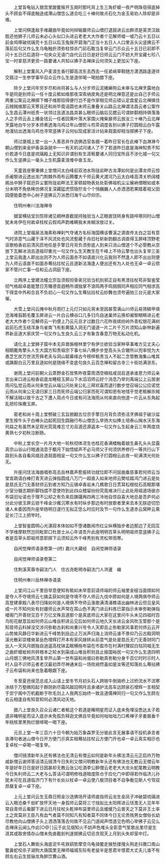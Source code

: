 <!-- { "loadSidebar": true } -->
　　上堂盲龟钻入银宫里跛鳖挨开玉阕时那吒背上生三角虾蟆一夜产明珠佰得底掉头不顾会不得底触途成滞山僧恁么道合吃三十棒何故点石化为金玉易劝人除却是非难。

　　上堂问棋逢敌手难藏曲毕竟如何辩输赢师云山僧打退鼓进云出群须是英灵汉敌胜还他狮子儿师云未必心头似口头进云老老大大作者个见解师嘘一嘘乃云十五日以前金鸡啄破琉璃壳十五日以后玉兔挨开碧海门正当十五日人人口里舌头尖竖拂云不落前后句又作么生乌龟触折须弥柱惊杀门前石敢当复举云门示众云十五日已前即不问十五日已后道将一句夹众无语门自代云日日是好日师云云门不妨大开宝藏七珍八宝一时拿慈济更资一路要诸人共知以拂子击禅床云何须矢上更加尖下座。

　　解制上堂薰风入户麦浪生香行脚高流东去西去一任紧峭草鞋随方潇洒路逢道伴交肩过一生参学事毕召众云作么生是道伴喝一喝拍膝下座。

　　除夕上堂问年穷岁尽和尚将甚么与人分岁师云泥猪癞狗云未审与北禅烹露地白牛是同是别师云一任十度云秪如维那夜深索纳皮角还是明北禅意还是出自己手师云两重公案云北禅掷下帽子维那拾得便行岂不是作家相见师云错认定盘星云北禅擒住云贼贼维那云天寒且还和尚毕竟话圆也未师云重叠关山路云北禅谓法昌云者公案作么生昌云潭州纸贵一状领过且道法昌具甚么眼师云脑后见腮云可谓蚌鹬相持俱落渔人之手师云舌上播金钱云一任者回黄叶落大家围火掩柴扉师云放汝三十棒乃云北禅烹露地白牛分岁本师煮透海乌鸡过年山僧熨斗煎茶调度各别以拂子打圆相云白牛露地漫拈出透海乌鸡也寻常竖拂子云何似现成家活计拈来觌面却相当掷拂子下座。

　　师过堡城上堂一出一入善恶并作选佛选官各据一着昨日官长在此棒下血淋淋今朝山僧到来金炉香袅袅就中一一有天机试问诸人了不了若道昨日底是海神知贵不知价若道今日底是琉璃殿上无知识非谓别有生涯秪要诸人同归宝所且不涉化城一句又作么生竖拂云一毫头上生机露麦浪堆中奋玉龙。

　　天童首座寮秉拂上堂僧问太白峰前双池水玲珑岩畔古龙潭如何是出潭龙师云惊杀阇黎进云透出龙门荆棘外雨布云腾覆大千师云黄犬渡河乃云太白峰高清关桥阔楼阁丛中狮子窟迥异尘寰玲珑岩畔法王家顿超物表处处彰佛祖机尘尘展衲僧眼如或本分未明不免依稀仿佛况复深藏猛虎惯隐狞龙个个悄巍巍人人赤洒洒若果踏着祖父田园便能委悉中心树子竖拂云万派悉归海千山尽仰宗。

　　住明州奉川法海禅寺

　　据室横拈宝剑剪除诸见稠林直截提持独验当人正眼直饶转身有路啐啄同时山僧犹未肯伊在何故卓柱杖云假鸡声韵难瞒我未肯糊涂放过关。

　　进院上堂福泉法海素称禅刹气夺诸方名标海国横该曹溪之源直传太白之旨有意气时添意气山藏于泽不风流处也风流壑藏于舟旧社斩新韵翻古调直得玉屏峰顶野老讴歌柏香岩前清风匝地任是手擎日月背负须弥底人到来只消山僧道个不必管教从空放下瓦解冰消且道祖印重光一句又作么生天教生在千峰上不待云擎也出头复举三圣上堂云我逢人即出出则不为人师云面赤不如语直兴化云我则不然逢人即不出出则便为人师云语直不如面赤蓦拈拄杖云且道新法海逢人便出还有为人处也无卓一卓云侬家不管兴亡事一任和云占洞庭下座。

　　立两序上堂建法幢立宗旨须假彻骨弟兄验当机别邪正自有黑漆拄杖苟非智鉴莹彻气格超卓曷能慧日芳臻德音遐畅所谓独掌不浪鸣两手鸣掴掴同声相应同气相求高下得宜中外和合且不负初心一句又作么生蓦拈拄杖云妙舞也须夸遍拍三台元是大家催。

　　大雪上堂问云掩中秋月雨打上元灯只如元宵未至因甚雪满山川师云易筛鳞甲填沧海难翦鹅毛覆玉屏进云一片白云横谷口几多归鸟自迷巢师云换却阇黎眼睛进云老老大大作者个见解师云一钓便上乃云元旦才过数日六花昨夜缤纷岭外青松银花满树岩前石虎玉结浑身鸟雀南飞有影黄猿入洞无门谩道一片二片千万片须知山新林新遍界新且道大家庆赏一句又作么生良久云三才有象含春意万物无私动化机。

　　请化主上堂狮子窟中本无异兽旃檀林里宁有伊兰欲验当家种草事难方见丈夫心相期戴角擎头人生大国方知贵祖宗下事七纵八横步步登高头头合辙所以兜率悦为大愚芝乞炭万世流芳舜老夫与洞山聪募缘古今榜样秪贵当人不起二念管教海集山堆其或踌蹰白云万里且道如何是随缘不变底句良久云百念禅和留古寺三十街坊满浙东。

　　谢雨上堂问前朝火云蒸野金石皆焦昨夜雷雨洒空槁枯咸润且道承谁恩力师云亲言出亲口进云柏香岩底龙睡稳玉屏山下水滔滔师云好个消息乃举刘禹端公上云居谢雨问弘觉云雨从何来觉云从端公问处来公礼三拜欢喜而退行数步觉召端公公应诺觉云雨从何来公无语归家三日而死师云端公归家而死可谓知恩有地惜乎觉老秪解杀贼不解活贼以致千古之下遭人简点今日或有问法海雨从何来直向他道一片云从东角起乱把珍珠撒玉屏。

　　密老和尚十周上堂劈破三玄旨掀翻五位宗手擎日月背负须弥活烹佛祖于破沙盆里生按牛头于白棒头边起死回生圆融行布山僧恁么举扬大似捧土培泰山掬水沃东海何益之有虽然未足观光究竟难忘寸刃且道还源返本一句又作么生起身云三年两度烧黄熟七夕初秋泣断肠。

　　中秋上堂长空一片月大地一轮秋彻体凉生也桂花香满楼触着娘生鼻孔头头显露真宗山谷山行暗通消息于颙月下始悟蛙声不必马师父子何须供养修行一等共行山下路到头各自看风烟且道觌面相呈一句又作么生以拂子打圆相云此夜一轮满清光何处无。

　　升座问住法海曲唱弥高去岳林嘉声愈振转功就位即不问屈曲垂慈事若何师云当堂宣疏语白棒打青天进云弹指圆成八万门一超直入如来地师云樊哙踏鸿门进云是处是慈氏无门无善财师云到者方知乃云锡卓香岩未几樵歌日日贯耳松根枕石高眠那堪少室分髓志期折脚铛煨不意使符到此四众稽留纷纷究竟难决行止此处用祖道场彼亦布袋旧址诺也于理不公却之有负来启踌躇再四再三冷地自惊自喜大地总是吾庐何必分此分彼玉屏云锁千峰金沙雁沉寒水有时纵步那边有时放歌者里来去本无朕迹切恐诸人未委因而升座举扬明日遂行无拟正恁么时应时及节一句作么生道赤云窝畔云乘足长汀江上把竿时。

　　上堂智鉴圆明心光湛寂本体如如不堕诸数闹市红尘纵横独步者边那边了无回互不学维摩默然岂同毗耶口杜居士从心年请吾升此座明明百草头明明祖师意竖拂子云者是百草头耶祖师意耶掷下云须知云外千峰秀别有灵松带雨寒。

　　自闲觉禅师语录卷第一(终)
嘉兴大藏经　自闲觉禅师语录


　　自闲觉禅师语录卷第二

　　住荆溪芙蓉寺嗣法门人　住古尧乾明寺嗣法门人洪暹　编

　　住明州奉川岳林禅寺语录

　　上堂问江山千里目举意便知有秪如未举意前请师端的师云袖里金槌当面掷如何是夺人不夺境师云七擒孟获如何是夺境不夺人师云九伐中原如何是人境两俱夺师云高登建章殿八表尽归降如何是人境俱不夺师云渔歌满清浦樵语出幽林进云但见皇风成一片不知何处有封疆师云水声常在耳山色不离门进云料拣已蒙指示未审弥勒弹指楼阁门开善财见百千万亿文殊且道那个是真底师云大家在这里问牛头未见四祖时百鸟衔花献意旨如何师云山堆岳积进云见后如何师云地久天长进云金风吹玉管那个是知音师云料掉没交涉问弥勒古刹和尚重兴号令人天即且止弥勒家风事若何师云云开山势耸风静日华新进云千峰势到岳边止万派声归海上消师云谁不景仰乃云古殿洞明溪光散彩崇楼耸翠岳色增辉打开本有家风拨转从前意气是处是慈氏无门无善财同门出入一天风月朗独自逍遥高枕钵盂眠横拖布袋在市盈市在村满村狸奴白牯同唱无生之曲虾蟆蚯蚓共转根本之轮水到渠成山堆岳积则且止报国裕民一句又作么生道四明山月朗三佛地风清复举开山第一世布袋和尚偈曰弥勒真弥勒分身千百亿时时示时人时人自不识师云者老汉最初弄尽神通末后一场败阙然虽如是汝等还知落处么蓦拈拂子云布袋和尚来也急着眼觑下座。

　　冬至夏邑侯范总戎入山请上堂冬节月初头石人跨铁牛倒骑桥上过桥流水不流寒冰结于万壑微阳起于群阴剥尽霜风敲回明月且承诸护法高车远顾泉石增辉一言相契于崇宁阁中万机截断于吹毛剑上人我两忘始终一致且道儒禅同归一句又作么生顾左右云相逢自有知音知何必清风动天地。

　　腊八上堂良久召众云诸仁者秪这个若道是睹明星而证入底未免埋没悉达太子若道非睹明星而证入底亦未免孤负释迦文佛且毕竟如何咄咄咄力口希禅子牙姜眉垂千年桃核里黑狗烂银啼喝一喝下座。

　　元旦上堂一年三百六十日今朝为始万象森罗无分彼此言无展事语不投机承言者丧滞句者迷山僧今日开方便门示真实相蓦拈拄杖云方便门开也卓一卓云真实相示也复卓杖一卓喝一喝复举。

　　僧问镜清新年头还有佛法也无清云有僧云如何是新年头佛法清云元正启祚万物咸新僧云谢师答话清云镜清今日失利又僧问明教新年头还有佛法也无教云无僧云年年是好年日日是好日因甚却无教云张公吃酒李公醉僧云老老大大龙头蛇尾教云明教今日失利师云二大老与么答话可谓明修栈道暗度陈仓于应化门中即得若作临济儿孙犹未可在且道临济门下有什长处以杖卓一卓云使八极顶目者不自争衡见斯人兮驾驭昂蘖复卓一卓下座。

　　上元上堂问云生玉鼎日照金沙选佛场开请师直指师云龙生金凤子冲破碧琉璃进云入眼沧桑千劫旷放怀天地一身孤师云莫将三寸烛拟比太阳辉进云恬澹无人见年年常自青师云看脚下进云日月拄杖头乾坤布袋里师云且缓缓乃云普天之下莫非王土率土之宾莫非王臣凡有血气者莫不同知凡有知者莫不同体今日无论贵贱男女僧俗长幼尽教他向山僧拂子头上洒洒落落去何故不见云门道闻声悟道见色明心举拂子云见么击禅床云闻么作此[○@│]云于此见烟知火不妨声色堆头全彰意气笙歌丛里尽是生涯其或取舍情存山僧未免直截剖判遂掷拂云切忌贪观天上月到头失却室中灯。

　　上堂石人舞街头海底泥牛吼铁鹞势摩空乌龟骑鳖走猴愁搂搜头狗走抖擞口南山鳖鼻蛇咬杀子湖狗大唐国里无禅师福城东际有老叟半是思君半恨君大丈夫儿谁不有顾左右云生拔骊龙角醉饮曹山酒。

